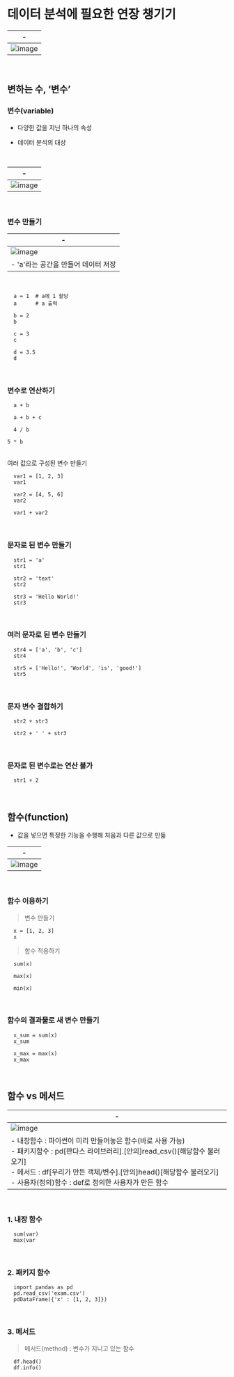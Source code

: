 # 데이터 분석에 필요한 연장 챙기기
|-|
|-|
|![image](https://github.com/user-attachments/assets/0de790a7-9b18-4b9e-9bd7-f3f1cb9eb473)|

<br>

변하는 수, ‘변수’
---
### 변수(variable)
- 다양한 값을 지닌 하나의 속성

- 데이터 분석의 대상

<br>

|-|
|-|
|![image](https://github.com/user-attachments/assets/8bce976c-47c1-49f6-ae73-7aedd669ff29)|

<br>

### 변수 만들기
|-|
|-|
|![image](https://github.com/user-attachments/assets/c9be7373-f99f-475d-bcd2-55adc51eef99)|
|- 'a'라는 공간을 만들어 데이터 저장|

<br>

```
  a = 1  # a에 1 할당
  a      # a 출력
```
```
  b = 2
  b
```
```
  c = 3
  c
```
```
  d = 3.5
  d
```

<br>

### 변수로 연산하기
```
  a + b
```
```
  a + b + c
```
```
  4 / b
```
  ```
  5 * b
```

<br> 여러 값으로 구성된 변수 만들기
```
  var1 = [1, 2, 3]
  var1
```
```
  var2 = [4, 5, 6]
  var2
```
```
  var1 + var2
```

<br>

### 문자로 된 변수 만들기
```
  str1 = 'a'
  str1
```
```
  str2 = 'text'
  str2
```
```
  str3 = 'Hello World!'
  str3
```

<br>

### 여러 문자로 된 변수 만들기
```
  str4 = ['a', 'b', 'c']
  str4
```
```
  str5 = ['Hello!', 'World', 'is', 'good!']
  str5
```

<br>

### 문자 변수 결합하기
```
  str2 + str3
```
```
  str2 + ' ' + str3
```

<br>

### 문자로 된 변수로는 연산 불가
```
  str1 + 2
```

<br>

함수(function)
---
- 값을 넣으면 특정한 기능을 수행해 처음과 다른 값으로 만듦

|-|
|-|
|![image](https://github.com/user-attachments/assets/d824b4a6-6315-47f1-8cbe-488f641d2b9e)|

<br>

### 함수 이용하기
> 변수 만들기
```
  x = [1, 2, 3]
  x
```

> 함수 적용하기
```
  sum(x)
```
```
  max(x)
```
```
  min(x)
```

<br>

### 함수의 결과물로 새 변수 만들기
```
  x_sum = sum(x)
  x_sum
```
```
  x_max = max(x)
  x_max
```

<br>

함수 vs 메서드
---
|-|
|-|
|![image](https://github.com/user-attachments/assets/7efa0479-7fa6-4fa9-aac7-6a562401ff34)|
|- 내장함수 : 파이썬이 미리 만들어놓은 함수(바로 사용 가능) <br> - 패키지함수 : pd[판다스 라이브러리].[안의]read_csv()[해당함수 불러오기] <br> - 메서드 : df[우리가 만든 객체/변수].[안의]head()[해당함수 불러오기] <br> - 사용자(정의)함수 : def로 정의한 사용자가 만든 함수 |

<br>

### 1. 내장 함수
```
  sum(var)
  max(var
```

<br>

### 2. 패키지 함수
```
  import pandas as pd
  pd.read_csv('exam.csv')
  pdDataFrame({'x' : [1, 2, 3]})
```

<br>

### 3. 메서드
> 메서드(method) : 변수가 지니고 있는 함수
```
  df.head()
  df.info()
```

<br>
